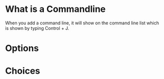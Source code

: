 # What is a Commandline

When you add a command line, it will show on the command line list which is shown by typing Control + J.

# Options

# Choices
